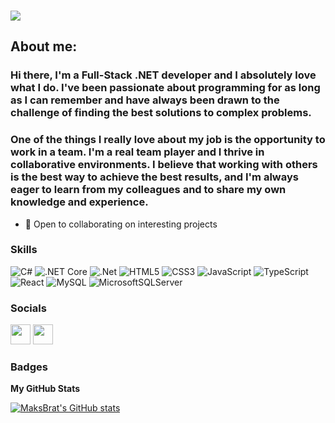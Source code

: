 ### ![](https://user-images.githubusercontent.com/18350557/176309783-0785949b-9127-417c-8b55-ab5a4333674e.gif)

About me:
--------------
### Hi there, I'm a Full-Stack .NET developer and I absolutely love what I do. I've been passionate about programming for as long as I can remember and have always been drawn to the challenge of finding the best solutions to complex problems. 

### One of the things I really love about my job is the opportunity to work in a team. I'm a real team player and I thrive in collaborative environments. I believe that working with others is the best way to achieve the best results, and I'm always eager to learn from my colleagues and to share my own knowledge and experience.

* 🤝 Open to collaborating on interesting projects

### Skills
![C#](https://img.shields.io/badge/c%23-%23239120.svg?style=for-the-badge&logo=c-sharp&logoColor=white)
![.NET Core](https://camo.githubusercontent.com/348ff6e3bd21bde5de65ded19d21d568c1cdabd9e63682b433deaa94e426d31f/68747470733a2f2f696d672e736869656c64732e696f2f62616467652f2e4e4554253230436f72652d3543324439313f7374796c653d666f722d7468652d6261646765266c6f676f3d2e6e6574266c6f676f436f6c6f723d7768697465)
![.Net](https://camo.githubusercontent.com/116f2dc5f0ad60ab1ba1c71b13575fb16fcdee224b11c4f9d69a090819849bea/68747470733a2f2f696d672e736869656c64732e696f2f62616467652f4153502e4e45542d6332303366633f7374796c653d666f722d7468652d6261646765266c6f676f3d6173702e6e6574266c6f676f436f6c6f723d7768697465)
![HTML5](https://img.shields.io/badge/html5-%23E34F26.svg?style=for-the-badge&logo=html5&logoColor=white)
![CSS3](https://img.shields.io/badge/css3-%231572B6.svg?style=for-the-badge&logo=css3&logoColor=white)
![JavaScript](https://img.shields.io/badge/JavaScript-F7DF1E?style=for-the-badge&logo=JavaScript&logoColor=white)
![TypeScript](https://img.shields.io/badge/typescript-%23007ACC.svg?style=for-the-badge&logo=typescript&logoColor=white)
![React](https://img.shields.io/badge/react-%2320232a.svg?style=for-the-badge&logo=react&logoColor=%2361DAFB)
![MySQL](https://img.shields.io/badge/mysql-%2300f.svg?style=for-the-badge&logo=mysql&logoColor=white)
![MicrosoftSQLServer](https://img.shields.io/badge/Microsoft%20SQL%20Server-CC2927?style=for-the-badge&logo=microsoft%20sql%20server&logoColor=white)

### Socials

<p align="left"> <a href="https://www.github.com/MaksBrat" target="_blank" rel="noreferrer">
  <a href="https://www.linkedin.com/in/maksym-bratus-b51389260/" target="_blank" rel="noreferrer"><img 
    src="https://raw.githubusercontent.com/danielcranney/readme-generator/main/public/icons/socials/linkedin.svg" width="32" height="32" /></a>
  <a href="https://t.me/usermakson"> <img src="https://upload.wikimedia.org/wikipedia/commons/thumb/8/82/Telegram_logo.svg/480px-Telegram_logo.svg.png"  width="32" height="32">  </a></p>

### Badges

<b>My GitHub Stats</b>

<a href="http://www.github.com/MaksBrat"><img src="https://github-readme-stats.vercel.app/api?username=MaksBrat&show_icons=true&hide=&count_private=true&title_color=0891b2&text_color=ffffff&icon_color=facc15&bg_color=1c1917&hide_border=true&show_icons=true" alt="MaksBrat's GitHub stats" /></a>
